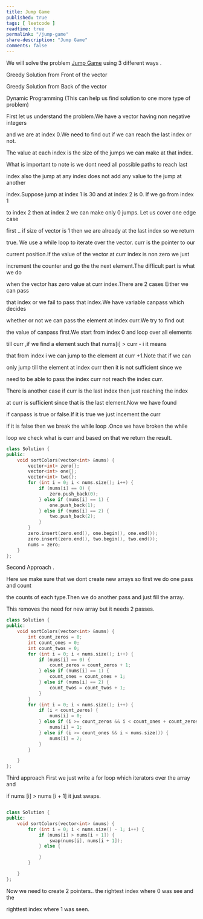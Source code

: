 ```yaml
---
title: Jump Game
published: true
tags: [ leetcode ]
readtime: true
permalink: "/jump-game"
share-description: "Jump Game"
comments: false
---
```


We will solve  the  problem [Jump Game](https://leetcode.com/problems/jump-game/description/)  using 3 different ways .

Greedy Solution from Front of the vector

Greedy Solution from Back of the vector

Dynamic Programming (This can help us find solution to one more type of problem)






First let us understand the problem.We have a vector having non negative integers

and we are at index 0.We need to find out if we can reach the last index or not.

The value at each index is the size of the jumps we can make at that index.

What is important to note is we dont need all possible paths to reach last 

index also the jump at any index does not add any value to the jump at another 

index.Suppose jump at index 1 is 30 and at index 2 is 0. If we go from index 1 

to index 2 then at index 2 we can make only 0 jumps. Let us cover one edge case 

first .. if size of vector is 1 then we are already at the last index so we return

true.  We use a while loop to iterate over the vector. curr is the pointer to our 

current position.If the value of the vector at curr index is non zero we just 

increment the counter and go the the next element.The difficult part is what we do

when the vector has zero value at curr index.There are 2 cases Either we can pass 

that index or we fail to pass that index.We have variable canpass which decides

whether or not we can pass the element at index curr.We try to find out

the value of canpass first.We start from index 0 and loop over all elements

till curr ,if we find a element such that nums[i] > curr - i  it means

that from index i we can jump to the element at curr +1.Note that if we can

only jump till the element at index curr then it is not sufficient since we

need to be able to pass the index curr not reach the index curr.

There is another case if curr is the last index then just reaching the index

at curr is sufficient since that is the last element.Now we have found

if canpass is true or false.If it is true we just incement the curr

if it is false then we break the while loop .Once we have broken the while

loop we check what is curr and based on that we return the result.






```cpp
class Solution {
public:
    void sortColors(vector<int> &nums) {
        vector<int> zero{};
        vector<int> one{};
        vector<int> two{};
        for (int i = 0; i < nums.size(); i++) {
            if (nums[i] == 0) {
                zero.push_back(0);
            } else if (nums[i] == 1) {
                one.push_back(1);
            } else if (nums[i] == 2) {
                two.push_back(2);
            }
        }
        zero.insert(zero.end(), one.begin(), one.end());
        zero.insert(zero.end(), two.begin(), two.end());
        nums = zero;
    }
};

```


Second Approach .

Here we make sure that we dont create new arrays so first we do one pass and count

the counts of each type.Then we do another pass and just fill the array.

This removes the need for new array but it needs 2 passes.

```cpp
class Solution {
public:
    void sortColors(vector<int> &nums) {
        int count_zeros = 0;
        int count_ones = 0;
        int count_twos = 0;
        for (int i = 0; i < nums.size(); i++) {
            if (nums[i] == 0) {
                count_zeros = count_zeros + 1;
            } else if (nums[i] == 1) {
                count_ones = count_ones + 1;
            } else if (nums[i] == 2) {
                count_twos = count_twos + 1;
            }
        }
        for (int i = 0; i < nums.size(); i++) {
            if (i < count_zeros) {
                nums[i] = 0;
            } else if (i >= count_zeros && i < count_ones + count_zeros) {
                nums[i] = 1;
            } else if (i >= count_ones && i < nums.size()) {
                nums[i] = 2;
            }
        }

    }
};

```

Third approach First we just write a for loop which iterators over the array and

if nums [i] > nums [i + 1] it just swaps.

```cpp

class Solution {
public:
    void sortColors(vector<int> &nums) {
        for (int i = 0; i < nums.size() - 1; i++) {
            if (nums[i] > nums[i + 1]) {
                swap(nums[i], nums[i + 1]);
            } else {

            }
        }

    }
};

```

Now we need to create 2 pointers.. the rightest index where 0 was see and the 

righttest index where 1 was seen.

